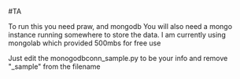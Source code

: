 #TA


To run this you need praw, and mongodb
You will also need a mongo instance running somewhere to store the data.
I am currently using mongolab which provided 500mbs for free use

Just edit the monogodbconn_sample.py to be your info and remove "_sample" from the filename 
